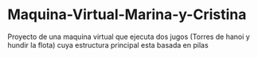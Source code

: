 # Maquina-Virtual-Marina-y-Cristina
Proyecto de una maquina virtual que ejecuta dos jugos (Torres de hanoi y hundir la flota) cuya estructura principal esta basada en pilas
